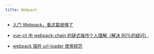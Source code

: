 ```yaml
---
title: Webpack
---
```


- [入门 Webpack，看这篇就够了](https://segmentfault.com/a/1190000006178770)

- [vue-cli 中 webpack-chain 的链式操作个人理解（解决 90%的疑问）](https://blog.csdn.net/weixin_34384681/article/details/91369707)

- [webpack 插件 url-loader 使用规范](https://www.cnblogs.com/ssh-007/p/7867954.html)
